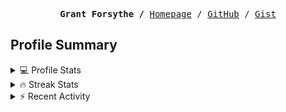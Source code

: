 <p><pre align="center"><strong>Grant Forsythe /</strong> <a href="https://www.grantwforsythe.com/">Homepage</a> / <a href="https://github.com/grantwforsythe">GitHub</a> / <a href="https://gist.github.com/grantwforsythe">Gist</a></pre></p>
 
<h2 align="left">Profile Summary</h2>
<details>
    <summary>💻 Profile Stats</summary>
    <div align="center">
        <img alt="GitHub stats" src="https://github-readme-stats.vercel.app/api?username=grantwforsythe&count_private=true&show_icons=true&hide=stars&border_radius=7&include_all_commits=true&hide_rank=true&custom_title=Grant%27s%20GitHub%20Stats">
        <img alt="Top languages" src="https://github-readme-stats.vercel.app/api/top-langs/?username=grantwforsythe&hide=jupyter+notebook,vim+script&layout=compact&langs_count=6">
    </div>
    <p style="font-size: 11px;" align="center">
        <strong>Note:</strong> Top languages is only a metric of the languages my public code consists of and doesn't reflect experience or skill level.
    </p>
</details>

<details>
    <summary>🔥 Streak Stats</summary>
        <div align="center">
            <img alt="Streak stats" src="https://github-readme-streak-stats.herokuapp.com/?user=grantwforsythe">
        </div>
</details>

 <details>
    <summary>⚡ Recent Activity</summary>
    
  <!--START_SECTION:activity-->
1. 🎉 Merged PR [#12](https://github.com/grantwforsythe/monkey/pull/12) in [grantwforsythe/monkey](https://github.com/grantwforsythe/monkey)
2. 💪 Opened PR [#12](https://github.com/grantwforsythe/monkey/pull/12) in [grantwforsythe/monkey](https://github.com/grantwforsythe/monkey)
3. 🎉 Merged PR [#11](https://github.com/grantwforsythe/monkey/pull/11) in [grantwforsythe/monkey](https://github.com/grantwforsythe/monkey)
4. 💪 Opened PR [#11](https://github.com/grantwforsythe/monkey/pull/11) in [grantwforsythe/monkey](https://github.com/grantwforsythe/monkey)
5. 🗣 Commented on [#1607](https://github.com/espanso/espanso/issues/1607#issuecomment-2406367430) in [espanso/espanso](https://github.com/espanso/espanso)
  <!--END_SECTION:activity-->
    
 </details>
